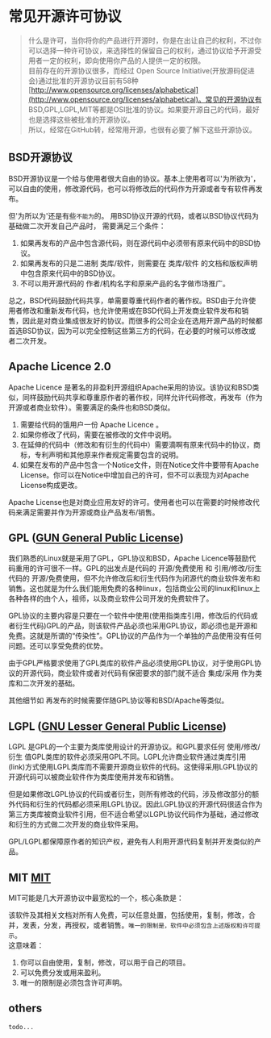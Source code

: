 # 常见开源许可协议
> 什么是许可，当你将你的产品进行开源时，你是在出让自己的权利，不过你可以选择一种许可协议，来选择性的保留自己的权利，通过协议给予开源受用者一定的权利，即向使用你产品的人提供一定的权限。     
目前存在的开源协议很多，而经过 Open Source Initiative(开放源码促进会)通过批准的开源协议目前有58种[http://www.opensource.org/licenses/alphabetical](http://www.opensource.org/licenses/alphabetical)。常见的开源协议有 BSD,GPL,LGPL,MIT等都是OSI批准的协议。如果要开源自己的代码，最好也是选择这些被批准的开源协议。     
所以，经常在GitHub转，经常用开源，也很有必要了解下这些开源协议。

## BSD开源协议
BSD开源协议是一个给与使用者很大自由的协议。基本上使用者可以'为所欲为'，可以自由的使用，修改源代码，也可以将修改后的代码作为开源或者专有软件再发布。

但'为所以为'还是有些`不能为`的。 用BSD协议开源的代码，或者以BSD协议代码为基础做二次开发自己产品时， 需要满足三个条件：

1. 如果再发布的产品中包含源代码，则在源代码中必须带有原来代码中的BSD协议。
2. 如果再发布的只是二进制 类库/软件，则需要在 类库/软件 的文档和版权声明中包含原来代码中的BSD协议。
3. 不可以用开源代码的 作者/机构名字和原来产品的名字做市场推广。

总之，BSD代码鼓励代码共享，单需要尊重代码作者的著作权。BSD由于允许使用者修改和重新发布代码，也允许使用或在BSD代码上开发商业软件发布和销售，因此是对商业集成很友好的协议。而很多的公司企业在选用开源产品的时候都首选BSD协议，因为可以完全控制这些第三方的代码，在必要的时候可以修改或者二次开发。

## Apache Licence 2.0
Apache Licence 是著名的非盈利开源组织Apache采用的协议。该协议和BSD类似，同样鼓励代码共享和尊重原作者的著作权，同样允许代码修改，再发布（作为开源或者商业软件）。需要满足的条件也和BSD类似。

1. 需要给代码的饿用户一份 Apache Licence 。
2. 如果你修改了代码，需要在被修改的文件中说明。
3. 在延伸的代码中（修改和有衍生的代码中）需要滴啊有原来代码中的协议，商标，专利声明和其他原来作者规定需要包含的说明。
4. 如果在发布的产品中包含一个Notice文件，则在Notice文件中要带有Apache License。你可以在Notice中增加自己的许可，但不可以表现为对Apache License构成更改。

Apache License也是对商业应用友好的许可。使用者也可以在需要的时候修改代码来满足需要并作为开源或商业产品发布/销售。

## GPL ([GUN General Public License](http://www.gnu.org/licenses/gpl.html))
我们熟悉的Linux就是采用了GPL，GPL协议和BSD，Apache Licence等鼓励代码重用的许可很不一样。GPL的出发点是代码的 开源/免费使用 和 引用/修改/衍生代码的 开源/免费使用，但不允许修改后和衍生代码作为闭源代的商业软件发布和销售。这也就是为什么我们能用免费的各种linux，包括商业公司的linux和linux上各种各样的由个人，祖师，以及商业软件公司开发的免费软件了。

GPL协议的主要内容是只要在一个软件中使用(使用指类库引用，修改后的代码或者衍生代码)GPL的产品，则该软件产品必须也采用GPL协议，即必须也是开源和免费。这就是所谓的“传染性”。GPL协议的产品作为一个单独的产品使用没有任何问题。还可以享受免费的优势。

由于GPL严格要求使用了GPL类库的软件产品必须使用GPL协议，对于使用GPL协议的开源代码，商业软件或者对代码有保密要求的部门就不适合 集成/采用 作为类库和二次开发的基础。

其他细节如 再发布的时候需要伴随GPL协议等和BSD/Apache等类似。

## LGPL ([GNU Lesser General Public License](http://www.gnu.org/licenses/lgpl.html))
LGPL 是GPL的一个主要为类库使用设计的开源协议。和GPL要求任何 使用/修改/衍生 值GPL类库的软件必须采用GPL不同。LGPL允许商业软件通过类库引用(link)方式使用LGPL类库而不需要开源商业软件的代码。这使得采用LGPL协议的开源代码可以被商业软件作为类库使用并发布和销售。

但是如果修改LGPL协议的代码或者衍生，则所有修改的代码，涉及修改部分的额外代码和衍生的代码都必须采用LGPL协议。因此LGPL协议的开源代码很适合作为第三方类库被商业软件引用，但不适合希望以LGPL协议代码作为基础，通过修改和衍生的方式做二次开发的商业软件采用。

GPL/LGPL都保障原作者的知识产权，避免有人利用开源代码复制并开发类似的产品。

## MIT [MIT](http://www.opensource.org/licenses/mit-license.php)
MIT可能是几大开源协议中最宽松的一个，核心条款是：  

该软件及其相关文档对所有人免费，可以任意处置，包括使用，复制，修改，合并，发表，分发，再授权，或者销售。`唯一的限制是，软件中必须包含上述版权和许可提示`。     
这意味着：
 1. 你可以自由使用，复制，修改，可以用于自己的项目。
 2. 可以免费分发或用来盈利。
 3. 唯一的限制是必须包含许可声明。
 
##  others
`todo...`
